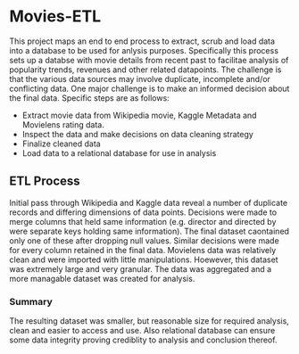 # Movies-ETL
This project maps an end to end process to extract, scrub and load data into a database to be used for anlysis purposes.
Specifically this process sets up a databse with movie details from recent past to facilitae analysis of popularity trends, revenues and other related datapoints. The challenge is that the various data sources may involve duplicate, incomplete and/or conflicting data. One major challenge is to make an informed decision about the final data. Specific steps are as follows:
*	Extract movie data from Wikipedia movie, Kaggle Metadata and Movielens rating data.
*	Inspect the data and make decisions on data cleaning strategy
* Finalize cleaned data
*	Load data to a relational database for use in analysis

## ETL Process
Initial pass through Wikipedia and Kaggle data reveal a number of duplicate records and differing dimensions of data points. Decisions were made to merge columns that held same information (e.g. director and directed by were separate keys holding same information). The final dataset caontained only one of these after dropping null values. Similar decisions were made for every column retained in the final data. Movielens data was relatively clean and were imported with little manipulations. Hoewever, this dataset was extremely large and very granular. The data was aggregated and a more managable dataset was created for analysis.
### Summary
The resulting dataset was smaller, but reasonable size for required analysis, clean and easier to access and use. Also relational database can ensure some data integrity proving crediblity to analysis and conclusion thereof.

